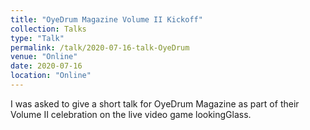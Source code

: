 ```yaml
---
title: "OyeDrum Magazine Volume II Kickoff"
collection: Talks
type: "Talk"
permalink: /talk/2020-07-16-talk-OyeDrum
venue: "Online"
date: 2020-07-16
location: "Online"
---
```



I was asked to give a short talk for OyeDrum Magazine as part of their Volume II celebration on the live video game lookingGlass. 